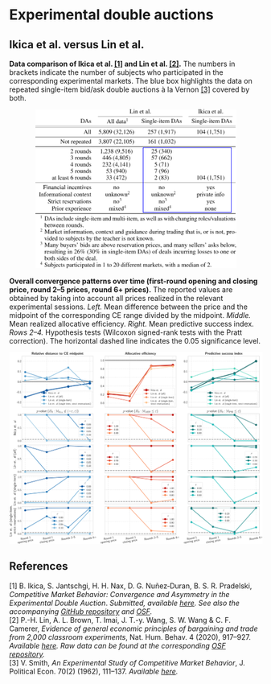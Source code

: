 # Experimental double auctions

## Ikica et al. versus Lin et al.

**Data comparison of Ikica et al. [[1]](#1) and Lin et al. [[2]](#2).** The numbers in brackets indicate the number of subjects who participated in the corresponding experimental markets. The blue box highlights the data on repeated single-item bid/ask double auctions à la Vernon [[3]](#3) covered by both.

<p align="center">
  <img src="Figures/data_comparison.svg" width="400">
</p>

**Overall convergence patterns over time (first-round opening and closing price, round 2–5 prices, round 6+ prices).** The reported values are obtained by taking into account all prices realized in the relevant experimental sessions. _Left._ Mean difference between the price and the midpoint of the corresponding CE range divided by the midpoint. _Middle._ Mean realized allocative efficiency. _Right._ Mean predictive success index. _Rows 2–4._ Hypothesis tests (Wilcoxon signed-rank tests with the Pratt correction). The horizontal dashed line indicates the 0.05 significance level.

<p align="center">
  <img src="Figures/p_values.svg" width="700">
</p>

## References
<a id="1">[1]</a> 
B. Ikica, S. Jantschgi, H. H. Nax, D. G. Nuñez‐Duran, B. S. R. Pradelski, _Competitive Market Behavior: Convergence and Asymmetry in the Experimental Double Auction_. _Submitted, available [here](http://dx.doi.org/10.2139/ssrn.3131004). See also the accompanying [GitHub repository](https://github.com/ikicab/Trading-in-a-Black-Box) and [OSF](https://osf.io/gu62n/)._\
<a id="2">[2]</a>
P.-H. Lin, A. L. Brown, T. Imai, J. T.-y. Wang, S. W. Wang & C. F. Camerer, _Evidence of general economic principles of bargaining and trade from 2,000 classroom experiments_, Nat. Hum. Behav. 4 (2020), 917–927. _Available [here](https://doi.org/10.1038/s41562-020-0916-8). Raw data can be found at the corresponding [OSF repository](https://osf.io/9mfws/)._\
<a id="3">[3]</a>
V. Smith, _An Experimental Study of Competitive Market Behavior_, J. Political Econ. 70(2) (1962), 111–137. _Available [here](http://www.jstor.org/stable/1861810)._

